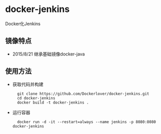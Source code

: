 # docker-jenkins
Docker化Jenkins

## 镜像特点

- 2015/8/21 继承基础镜像docker-java

## 使用方法

- 获取代码并构建

        git clone https://github.com/Dockerlover/docker-jenkins.git
        cd docker-jenkins
        docker build -t docker-jenkins .

- 运行容器

        docker run -d -it --restart=always --name jenkins -p 8080:8080 docker-jenkins

